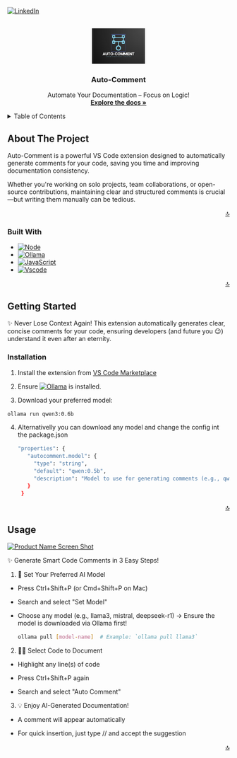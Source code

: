 <!-- Improved compatibility of 🔝 link: See: https://github.com/othneildrew/Best-README-Template/pull/73 -->
<a id="readme-top"></a>
<!--
*** Thanks for checking out the Best-README-Template. If you have a suggestion
*** that would make this better, please fork the repo and create a pull request
*** or simply open an issue with the tag "enhancement".
*** Don't forget to give the project a star!
*** Thanks again! Now go create something AMAZING! :D
-->



<!-- PROJECT SHIELDS -->
<!--
*** I'm using markdown "reference style" links for readability.
*** Reference links are enclosed in brackets [ ] instead of parentheses ( ).
*** See the bottom of this document for the declaration of the reference variables
*** for contributors-url, forks-url, etc. This is an optional, concise syntax you may use.
*** https://www.markdownguide.org/basic-syntax/#reference-style-links
-->
<!-- [![Contributors][contributors-shield]][contributors-url]
[![Forks][forks-shield]][forks-url]
[![Stargazers][stars-shield]][stars-url]
[![Issues][issues-shield]][issues-url]
[![project_license][license-shield]][license-url] -->

[![LinkedIn][linkedin-shield]][linkedin-url]



<!-- PROJECT LOGO -->
<br />
<div align="center">
  <a href="https://github.com/idkmanan/Auto-Comment">
    <img src="images/autocomment.png" alt="Logo" width="120" height="80">
  </a>

  <h3 align="center">Auto-Comment</h3>

  <p align="center">
    Automate Your Documentation – Focus on Logic!
    <br />
    <a href="https://github.com/idkmanan/Auto-Comment"><strong>Explore the docs »</strong></a>
    <br />
  </p>
</div>

<!-- TABLE OF CONTENTS -->
<details>
  <summary>Table of Contents</summary>
  <ol>
    <li>
      <a href="#about-the-project">About The Project</a>
      <ul>
        <li><a href="#built-with">Built With</a></li>
      </ul>
    </li>
    <li>
      <a href="#getting-started">Getting Started</a>
      <ul>
        <li><a href="#installation">Installation</a></li>
      </ul>
    </li>
    <li><a href="#usage">Usage</a></li>
  </ol>
</details>



<!-- ABOUT THE PROJECT -->
## About The Project

Auto-Comment is a powerful VS Code extension designed to automatically generate comments for your code, saving you time and improving documentation consistency.

Whether you're working on solo projects, team collaborations, or open-source contributions, maintaining clear and structured comments is crucial—but writing them manually can be tedious.

<p align="right"><a href="#readme-top">🔝</a></p>



### Built With

* [![Node][Node.js]][Node-url]
* [![Ollama][Ollama.io]][Ollama-url]
* [![JavaScript][javascr.js]][javascr-url]
* [![Vscode][Vscode.js]][Vscode-url]

<p align="right"><a href="#readme-top">🔝</a></p>



<!-- GETTING STARTED -->
## Getting Started

✨ Never Lose Context Again! This extension automatically generates clear, concise comments for your code, ensuring developers (and future you 😉) understand it even after an eternity.


### Installation

1. Install the extension from [VS Code Marketplace][Vsmarket-url]

2. Ensure [![Ollama][Ollama.io]][Ollama-url] is installed.

3.  Download your preferred model:
   ```sh
   ollama run qwen3:0.6b
   ```
4. Alternativelly you can download any model and change the config int the package.json
   ```sh
   "properties": {
      "autocomment.model": {
        "type": "string",
        "default": "qwen:0.5b",
        "description": "Model to use for generating comments (e.g., qwen:0.5b, deepseek-r1:latest, wizardlm2:latest, qwen3:0.6b)"
      }
    }
    ```

<p align="right"><a href="#readme-top">🔝</a></p>



<!-- USAGE EXAMPLES -->
## Usage

[![Product Name Screen Shot][product-screenshot]](https://example.com)

✨ Generate Smart Code Comments in 3 Easy Steps!

1. 📌 Set Your Preferred AI Model

* Press Ctrl+Shift+P (or Cmd+Shift+P on Mac)

* Search and select "Set Model"

* Choose any model (e.g., llama3, mistral, deepseek-r1)
    → Ensure the model is downloaded via Ollama first!
    ```sh
    ollama pull [model-name]  # Example: `ollama pull llama3`
    ```

2. 👩‍💻 Select Code to Document

* Highlight any line(s) of code

* Press Ctrl+Shift+P again

* Search and select "Auto Comment"

3. 💡 Enjoy AI-Generated Documentation!

* A comment will appear automatically

* For quick insertion, just type // and accept the suggestion

<p align="right"><a href="#readme-top">🔝</a></p>

<!-- MARKDOWN LINKS & IMAGES -->
<!-- https://www.markdownguide.org/basic-syntax/#reference-style-links -->
[linkedin-shield]: https://img.shields.io/badge/-LinkedIn-black.svg?style=for-the-badge&logo=linkedin&colorB=555
[linkedin-url]: https://www.linkedin.com/in/manan-agg005/
[product-screenshot]: images/auto-comment.gif
[Node.js]: https://img.shields.io/badge/Node.js-339933?style=for-the-badge&logo=nodedotjs&logoColor=white
[Node-url]: https://nodejs.org/
[javascr.js]: https://img.shields.io/badge/JavaScript-F7DF1E?style=for-the-badge&logo=javascript&logoColor=black
[javascr-url]: https://developer.mozilla.org/en-US/docs/Web/JavaScript
[Vscode.js]: https://img.shields.io/badge/VS_Code-007ACC?style=for-the-badge&logo=visualstudiocode&logoColor=white
[Vscode-url]: https://code.visualstudio.com/api
[Ollama.io]: https://img.shields.io/badge/Ollama-7C4DFF?style=for-the-badge&logo=ollama&logoColor=white
[Ollama-url]: https://ollama.com/download
[Vsmarket-url]: https://marketplace.visualstudio.com/vscode